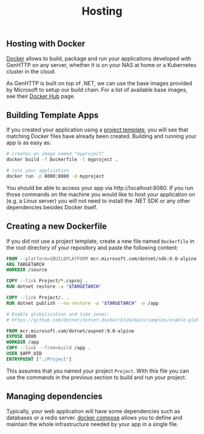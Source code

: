 ﻿---
title: Hosting
weight: 5
description: 'Host web applications written in C# using the .NET docker images.'
cascade:
  type: docs
---
## Hosting with Docker

[Docker](https://www.docker.com/) allows to build, package and run your applications
developed with GenHTTP on any server, whether it is on your NAS at home or a Kubernetes
cluster in the cloud.

As GenHTTP is built on top of .NET, we can use the base images provided by Microsoft
to setup our build chain. For a list of available base images,
see their [Docker Hub](https://hub.docker.com/r/microsoft/dotnet-sdk) page.

## Building Template Apps

If you created your application using a [project template](../content/templates/),
you will see that matching Docker files have already been created. Building and
running your app is as easy as:

```bash
# creates an image named "myproject"
docker build -f Dockerfile -t myproject .

# runs your application
docker run -p 8080:8080 -d myproject
```

You should be able to access your app via http://localhost:8080. If you run those
commands on the machine you would like to host your application on (e.g. a Linux server)
you will not need to install the .NET SDK or any other dependencies besides Docker itself.

## Creating a new Dockerfile

If you did not use a project template, create a new file named `Dockerfile` in the
root directory of your repository and paste the following content:

```dockerfile
FROM --platform=$BUILDPLATFORM mcr.microsoft.com/dotnet/sdk:9.0-alpine AS build
ARG TARGETARCH
WORKDIR /source

COPY --link Project/*.csproj .
RUN dotnet restore -a "$TARGETARCH"

COPY --link Project/. .
RUN dotnet publish --no-restore -a "$TARGETARCH" -o /app

# Enable globalization and time zones:
# https://github.com/dotnet/dotnet-docker/blob/main/samples/enable-globalization.md

FROM mcr.microsoft.com/dotnet/aspnet:9.0-alpine
EXPOSE 8080
WORKDIR /app
COPY --link --from=build /app .
USER $APP_UID
ENTRYPOINT ["./Project"]
```

This assumes that you named your project `Project`. With this file you can use
the commands in the previous section to build and run your project.

## Managing dependencies

Typically, your web application will have some dependencies such as databases
or a redis server. [docker compose](https://docs.docker.com/compose/gettingstarted/)
allows you to define and maintain the whole infrastructure needed by your app
in a single file.
